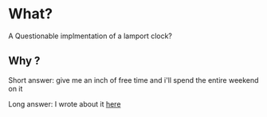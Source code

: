# What?
A Questionable implmentation of a lamport clock? 

## Why ?
Short answer: give me an inch of free time and i'll spend the entire weekend on it 

Long answer: I wrote about it [here](https://log.jubril.xyz/posts/lamport) 

